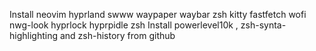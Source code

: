 Install neovim hyprland swww waypaper waybar zsh kitty fastfetch wofi nwg-look hyprlock hyprpidle zsh
Install powerlevel10k , zsh-synta-highlighting and zsh-history from github
